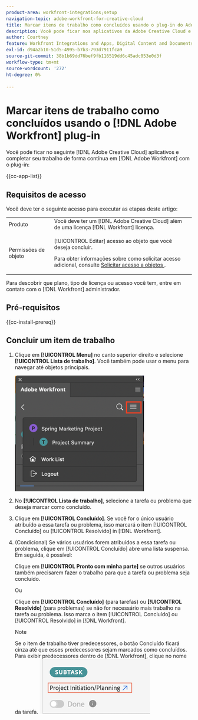 ```yaml
---
product-area: workfront-integrations;setup
navigation-topic: adobe-workfront-for-creative-cloud
title: Marcar itens de trabalho como concluídos usando o plug-in do Adobe Workfront
description: Você pode ficar nos aplicativos da Adobe Creative Cloud e concluir seu trabalho no Adobe Workfront de maneira simples.
author: Courtney
feature: Workfront Integrations and Apps, Digital Content and Documents
exl-id: d94a2b10-51d5-4995-b7b3-793d7911fca9
source-git-commit: 38b1b69dd76bef9fb116519dd6c45adc053e0d3f
workflow-type: tm+mt
source-wordcount: '272'
ht-degree: 0%

---
```


# Marcar itens de trabalho como concluídos usando o [!DNL Adobe Workfront] plug-in

Você pode ficar no seguinte [!DNL Adobe Creative Cloud] aplicativos e completar seu trabalho de forma contínua em [!DNL Adobe Workfront] com o plug-in:

{{cc-app-list}}

## Requisitos de acesso

Você deve ter o seguinte acesso para executar as etapas deste artigo:

<table style="table-layout:auto"> 
 <col> 
 <col> 
 <tbody> 
  <tr> 
   <!-- <td role="rowheader">[!DNL Adobe Workfront] plan*</td> 
   <td> <p>[!UICONTROL Pro] or higher</p> </td> 
  </tr> 
  <tr data-mc-conditions=""> 
   <td role="rowheader">[!DNL Adobe Workfront] license*</td> 
   <td> <p>Work or higher</p> </td> 
  </tr> --> 
  <tr> 
   <td role="rowheader">Produto</td> 
   <td>Você deve ter um [!DNL Adobe Creative Cloud] além de uma licença [!DNL Workfront] licença.</td> 
  </tr> 
  <tr> 
   <td role="rowheader">Permissões de objeto</td> 
   <td> <p>[!UICONTROL Editar] acesso ao objeto que você deseja concluir.</p> <p>Para obter informações sobre como solicitar acesso adicional, consulte <a href="../../workfront-basics/grant-and-request-access-to-objects/request-access.md" class="MCXref xref">Solicitar acesso a objetos </a>.</p> </td> 
  </tr> 
 </tbody> 
</table>

Para descobrir que plano, tipo de licença ou acesso você tem, entre em contato com o [!DNL Workfront] administrador.

## Pré-requisitos

{{cc-install-prereq}}

## Concluir um item de trabalho

1. Clique em **[!UICONTROL Menu]** no canto superior direito e selecione **[!UICONTROL Lista de trabalho]**. Você também pode usar o menu para navegar até objetos principais.

   ![](assets/go-back-to-work-list-350x314.png)

1. No **[!UICONTROL Lista de trabalho]**, selecione a tarefa ou problema que deseja marcar como concluído.
1. Clique em **[!UICONTROL Concluído]**.  Se você for o único usuário atribuído a essa tarefa ou problema, isso marcará o item [!UICONTROL Concluído] ou [!UICONTROL Resolvido] in [!DNL Workfront].
1. (Condicional) Se vários usuários forem atribuídos a essa tarefa ou problema, clique em [!UICONTROL Concluído] abre uma lista suspensa. Em seguida, é possível:

   Clique em **[!UICONTROL Pronto com minha parte]** se outros usuários também precisarem fazer o trabalho para que a tarefa ou problema seja concluído.

   Ou

   Clique em **[!UICONTROL Concluído]** (para tarefas) ou **[!UICONTROL Resolvido]** (para problemas) se não for necessário mais trabalho na tarefa ou problema. Isso marca o item [!UICONTROL Concluído] ou [!UICONTROL Resolvido] in [!DNL Workfront].

   >[!NOTE]
   >
   >Se o item de trabalho tiver predecessores, o botão Concluído ficará cinza até que esses predecessores sejam marcados como concluídos. Para exibir predecessores dentro de [!DNL Workfront], clique no nome da tarefa.
   >![](assets/navigate-to-workfront.png)

<!-- I dont think we need this one ![](assets/complete-work-350x529.png) -->

